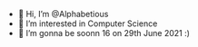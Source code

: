 - 👋 Hi, I’m @Alphabetious
- 👀 I’m interested in Computer Science
- 🌱 I’m gonna be soonn 16 on 29th June 2021 :)


<!---
Alphabetious/Alphabetious is a ✨ special ✨ repository because its `README.md` (this file) appears on your GitHub profile.
You can click the Preview link to take a look at your changes.
--->
